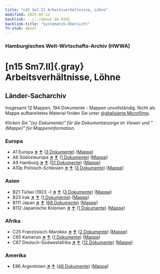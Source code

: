 ```yaml
---
title: "n15 Sm7.II Arbeitsverhältnisse, Löhne"
modified: 2021-03-13
backlink: ../../about.de.html
backlink-title: "Systematik-Übersicht"
fn-stub: about
---
```


### Hamburgisches Welt-Wirtschafts-Archiv (HWWA)

# [n15 Sm7.II]{.gray}&#8201; Arbeitsverhältnisse, Löhne&#160; 







## Länder-Sacharchiv




Insgesamt 12 Mappen, 194 Dokumente - Mappen unvollständig.
Nicht als Mappe aufbereitetes Material finden Sie unter [digitalisierte Microfilme](/film/h1_sh.de.html).

_Klicken Sie "(xy Dokumente)" für die Dokumentanzeige im Viewer und "(Mappe)" für Mappeninformation._




### Europa

- A1 Europa [**&nearr;**](../../../geo/i/140892/about.de.html "Europa (alle Mappen)") [**&uarr;**](../../../geo/about.de.html#A1 "Ländersystematik") (<a href="https://pm20.zbw.eu/iiifview/folder/sh/140892,145169" title="über: Europa : Arbeitsverhältnisse, Löhne" target="_blank">3 Dokumente</a>) ([Mappe](../../../../folder/sh/1408xx/140892/1451xx/145169/about.de.html))
- A6 Südosteuropa [**&nearr;**](../../../geo/i/140900/about.de.html "Südosteuropa (alle Mappen)") [**&uarr;**](../../../geo/about.de.html#A6 "Ländersystematik") (<a href="https://pm20.zbw.eu/iiifview/folder/sh/140900,145169" title="über: Südosteuropa : Arbeitsverhältnisse, Löhne" target="_blank">1 Dokumente</a>) ([Mappe](../../../../folder/sh/1409xx/140900/1451xx/145169/about.de.html))
- A9 Hamburg [**&nearr;**](../../../geo/i/140905/about.de.html "Hamburg (alle Mappen)") [**&uarr;**](../../../geo/about.de.html#A9 "Ländersystematik") (<a href="https://pm20.zbw.eu/iiifview/folder/sh/140905,145169" title="über: Hamburg : Arbeitsverhältnisse, Löhne" target="_blank">51 Dokumente</a>) ([Mappe](../../../../folder/sh/1409xx/140905/1451xx/145169/about.de.html))
- A10p Polnisch-Schlesien [**&nearr;**](../../../geo/i/140951/about.de.html "Polnisch-Schlesien (alle Mappen)") [**&uarr;**](../../../geo/about.de.html#A10p "Ländersystematik") (<a href="https://pm20.zbw.eu/iiifview/folder/sh/140951,145169" title="über: Polnisch-Schlesien : Arbeitsverhältnisse, Löhne" target="_blank">3 Dokumente</a>) ([Mappe](../../../../folder/sh/1409xx/140951/1451xx/145169/about.de.html))

### Asien

- B21 Türkei (1923 -) [**&nearr;**](../../../geo/i/141111/about.de.html "Türkei (1923 -) (alle Mappen)") [**&uarr;**](../../../geo/about.de.html#B21 "Ländersystematik") (<a href="https://pm20.zbw.eu/iiifview/folder/sh/141111,145169" title="über: Türkei (1923 -) : Arbeitsverhältnisse, Löhne" target="_blank">3 Dokumente</a>) ([Mappe](../../../../folder/sh/1411xx/141111/1451xx/145169/about.de.html))
- B23 Irak [**&nearr;**](../../../geo/i/141113/about.de.html "Irak (alle Mappen)") [**&uarr;**](../../../geo/about.de.html#B23 "Ländersystematik") (<a href="https://pm20.zbw.eu/iiifview/folder/sh/141113,145169" title="über: Irak : Arbeitsverhältnisse, Löhne" target="_blank">1 Dokumente</a>) ([Mappe](../../../../folder/sh/1411xx/141113/1451xx/145169/about.de.html))
- B111 Japan [**&nearr;**](../../../geo/i/141272/about.de.html "Japan (alle Mappen)") [**&uarr;**](../../../geo/about.de.html#B111 "Ländersystematik") (<a href="https://pm20.zbw.eu/iiifview/folder/sh/141272,145169" title="über: Japan : Arbeitsverhältnisse, Löhne" target="_blank">68 Dokumente</a>) ([Mappe](../../../../folder/sh/1412xx/141272/1451xx/145169/about.de.html))
- B112 Japanische Kolonien [**&nearr;**](../../../geo/i/141273/about.de.html "Japanische Kolonien (alle Mappen)") [**&uarr;**](../../../geo/about.de.html#B112 "Ländersystematik") (<a href="https://pm20.zbw.eu/iiifview/folder/sh/141273,145169" title="über: Japanische Kolonien : Arbeitsverhältnisse, Löhne" target="_blank">1 Dokumente</a>) ([Mappe](../../../../folder/sh/1412xx/141273/1451xx/145169/about.de.html))

### Afrika

- C25 Französisch-Marokko [**&nearr;**](../../../geo/i/141358/about.de.html "Französisch-Marokko (alle Mappen)") [**&uarr;**](../../../geo/about.de.html#C25 "Ländersystematik") (<a href="https://pm20.zbw.eu/iiifview/folder/sh/141358,145169" title="über: Französisch-Marokko : Arbeitsverhältnisse, Löhne" target="_blank">2 Dokumente</a>) ([Mappe](../../../../folder/sh/1413xx/141358/1451xx/145169/about.de.html))
- C65 Kamerun [**&nearr;**](../../../geo/i/141410/about.de.html "Kamerun (alle Mappen)") [**&uarr;**](../../../geo/about.de.html#C65 "Ländersystematik") (<a href="https://pm20.zbw.eu/iiifview/folder/sh/141410,145169" title="über: Kamerun : Arbeitsverhältnisse, Löhne" target="_blank">1 Dokumente</a>) ([Mappe](../../../../folder/sh/1414xx/141410/1451xx/145169/about.de.html))
- C87 Deutsch-Südwestafrika [**&nearr;**](../../../geo/i/141450/about.de.html "Deutsch-Südwestafrika (alle Mappen)") [**&uarr;**](../../../geo/about.de.html#C87 "Ländersystematik") (<a href="https://pm20.zbw.eu/iiifview/folder/sh/141450,145169" title="über: Deutsch-Südwestafrika : Arbeitsverhältnisse, Löhne" target="_blank">12 Dokumente</a>) ([Mappe](../../../../folder/sh/1414xx/141450/1451xx/145169/about.de.html))

### Amerika

- E86 Argentinien [**&nearr;**](../../../geo/i/141692/about.de.html "Argentinien (alle Mappen)") [**&uarr;**](../../../geo/about.de.html#E86 "Ländersystematik") (<a href="https://pm20.zbw.eu/iiifview/folder/sh/141692,145169" title="über: Argentinien : Arbeitsverhältnisse, Löhne" target="_blank">48 Dokumente</a>) ([Mappe](../../../../folder/sh/1416xx/141692/1451xx/145169/about.de.html))








